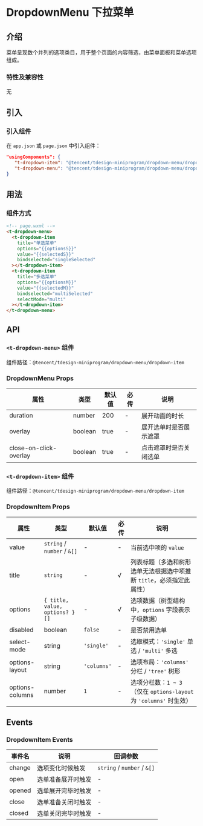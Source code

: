 # DropdownMenu 下拉菜单

## 介绍

菜单呈现数个并列的选项类目，用于整个页面的内容筛选，由菜单面板和菜单选项组成。

### 特性及兼容性

无

## 引入

### 引入组件

在 `app.json` 或 `page.json` 中引入组件：

```json
"usingComponents": {
   "t-dropdown-item": "@tencent/tdesign-miniprogram/dropdown-menu/dropdown-item",
   "t-dropdown-menu": "@tencent/tdesign-miniprogram/dropdown-menu/dropdown-menu"
}
```

## 用法

### 组件方式

```html
<!-- page.wxml -->
<t-dropdown-menu>
  <t-dropdown-item
    title="单选菜单"
    options="{{optionsS}}"
    value="{{selectedS}}"
    bindselected="singleSelected"
  ></t-dropdown-item>
  <t-dropdown-item
    title="多选菜单"
    options="{{optionsM}}"
    value="{{selectedM}}"
    bindselected="multiSelected"
    selectMode="multi"
  ></t-dropdown-item>
</t-dropdown-menu>
```

## API

### `<t-dropdown-menu>` 组件

组件路径：`@tencent/tdesign-miniprogram/dropdown-menu/dropdown-item`

### DropdownMenu Props

| 属性                   | 类型    | 默认值 | 必传 | 说明                   |
| ---------------------- | ------- | ------ | ---- | ---------------------- |
| duration               | number  | 200    | -    | 展开动画的时长         |
| overlay                | boolean | true   | -    | 展开选单时是否展示遮罩 |
| close-on-click-overlay | boolean | true   | -    | 点击遮罩时是否关闭选单 |

### `<t-dropdown-item>` 组件

组件路径：`@tencent/tdesign-miniprogram/dropdown-menu/dropdown-item`

### DropdownItem Props

| 属性            | 类型                           | 默认值      | 必传 | 说明                                                                 |
| --------------- | ------------------------------ | ----------- | ---- | -------------------------------------------------------------------- |
| value           | `string` / `number` / `&[]`    | -           | -    | 当前选中项的 `value`                                                 |
| title           | `string`                       | -           | √    | 列表标题（多选和树形选单无法根据选中项推断 `title`，必须指定此属性） |
| options         | `{ title, value, options? }[]` | -           | √    | 选项数据（树型结构中，`options` 字段表示子级数据）                   |
| disabled        | boolean                        | `false`     | -    | 是否禁用选单                                                         |
| select-mode     | string                         | `'single'`  | -    | 选取模式：`'single'` 单选 / `'multi'` 多选                           |
| options-layout  | string                         | `'columns'` | -    | 选项布局：`'columns'` 分栏 / `'tree'` 树形                           |
| options-columns | number                         | `1`         | -    | 选项分栏数：`1 ~ 3`（仅在 `options-layout` 为 `'columns'` 时生效）   |

## Events

### DropdownItem Events

| 事件名 | 说明               | 回调参数                    |
| ------ | ------------------ | --------------------------- |
| change | 选项变化时候触发   | `string` / `number` / `&[]` |
| open   | 选单准备展开时触发 | -                           |
| opened | 选单展开完毕时触发 | -                           |
| close  | 选单准备关闭时触发 | -                           |
| closed | 选单关闭完毕时触发 | -                           |
